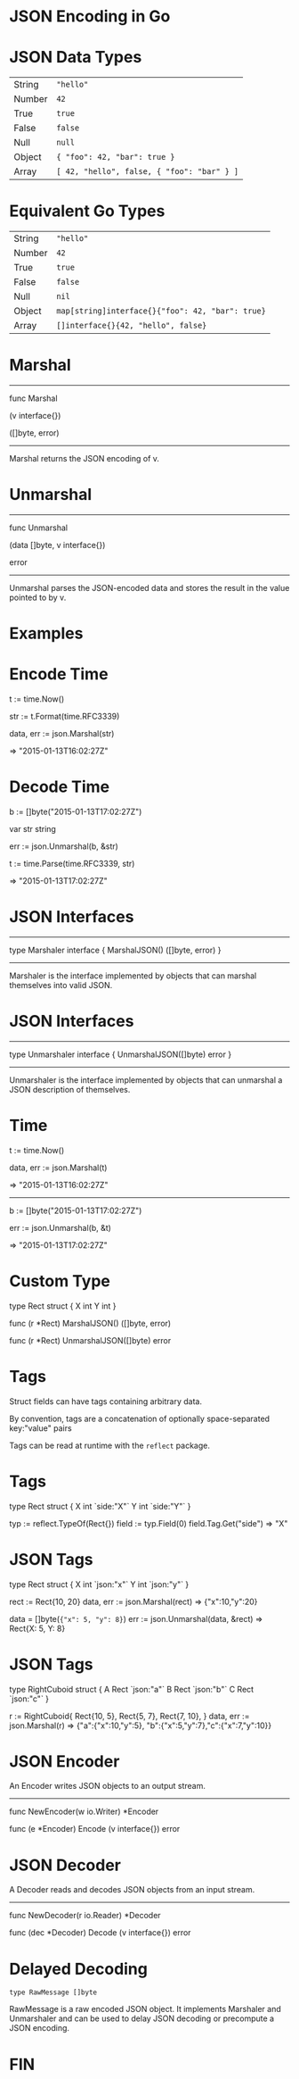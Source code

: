 <!SLIDE>

# JSON Encoding in Go

<!SLIDE>

# JSON Data Types

|        |                                            |
| ------ | ------------------------------------------ |
| String | `"hello"`                                  |
| Number | `42`                                       |
| True   | `true`                                     |
| False  | `false`                                    |
| Null   | `null`                                     |
| Object | `{ "foo": 42, "bar": true }`               |
| Array  | `[ 42, "hello", false, { "foo": "bar" } ]` |

<!SLIDE>

# Equivalent Go Types

|        |                                                  |
| ------ | ------------------------------------------------ |
| String | `"hello"`                                        |
| Number | `42`                                             |
| True   | `true`                                           |
| False  | `false`                                          |
| Null   | `nil`                                            |
| Object | `map[string]interface{}{"foo": 42, "bar": true}` |
| Array  | `[]interface{}{42, "hello", false}`              |

<!SLIDE methods>

# Marshal

---

<p class="code">
func Marshal

(v interface{})

([]byte, error)
</p>

---

Marshal returns the JSON encoding of v.

<!SLIDE methods>

# Unmarshal

---

<p class="code">
func Unmarshal

(data []byte, v interface{})

error
</p>

---

Unmarshal parses the JSON-encoded data and stores the result in the value pointed to by v.

<!SLIDE>

# Examples

<!SLIDE methods>

# Encode Time

<p class="code">
t := time.Now()

str := t.Format(time.RFC3339)

data, err := json.Marshal(str)

=> "2015-01-13T16:02:27Z"
</p>

<!SLIDE methods>

# Decode Time

<p class="code">
b := []byte("2015-01-13T17:02:27Z")

var str string

err := json.Unmarshal(b, &str)

t := time.Parse(time.RFC3339, str)

=> "2015-01-13T17:02:27Z"
</p>

<!SLIDE methods>

# JSON Interfaces

---

<p class="code">
type Marshaler interface {
  MarshalJSON() ([]byte, error)
}
</p>

---

Marshaler is the interface implemented by objects that can marshal themselves into valid JSON.

<!SLIDE methods>

# JSON Interfaces

---

<p class="code">
type Unmarshaler interface {
  UnmarshalJSON([]byte) error
}
</p>

---

Unmarshaler is the interface implemented by objects that can unmarshal a JSON description of themselves.

<!SLIDE methods>

# Time

<p class="code" style="margin-top:0">
t := time.Now()

data, err := json.Marshal(t)

=> "2015-01-13T16:02:27Z"
</p>

---

<p class="code" style="margin-top:0">
b := []byte("2015-01-13T17:02:27Z")

err := json.Unmarshal(b, &t)

=> "2015-01-13T17:02:27Z"
</p>

<!SLIDE methods>

# Custom Type

<p class="code">
type Rect struct {
  X int
  Y int
}

func (r *Rect) MarshalJSON()
                ([]byte, error)

func (r *Rect) UnmarshalJSON([]byte)
                error
</p>

<!SLIDE methods>

# Tags

Struct fields can have tags containing arbitrary data.

By convention, tags are a concatenation of optionally space-separated key:"value" pairs

Tags can be read at runtime with the `reflect` package.

<!SLIDE methods>

# Tags

<p class="code">
type Rect struct {
  X int `side:"X"`
  Y int `side:"Y"`
}

typ := reflect.TypeOf(Rect{})
field := typ.Field(0)
field.Tag.Get("side")
=> "X"
</p>

<!SLIDE methods>

# JSON Tags

<p class="code">
type Rect struct {
  X int `json:"x"`
  Y int `json:"y"`
}

rect := Rect{10, 20}
data, err := json.Marshal(rect)
=> {"x":10,"y":20}

data = []byte(`{"x": 5, "y": 8}`)
err := json.Unmarshal(data, &rect)
=> Rect{X: 5, Y: 8}
</p>

<!SLIDE methods>

# JSON Tags

<p class="code" style="margin-top:0">
type RightCuboid struct {
  A Rect `json:"a"`
  B Rect `json:"b"`
  C Rect `json:"c"`
}

r := RightCuboid{
  Rect{10, 5}, Rect{5, 7}, Rect{7, 10},
}
data, err := json.Marshal(r)
=> {"a":{"x":10,"y":5},
"b":{"x":5,"y":7},"c":{"x":7,"y":10}}
</p>

<!SLIDE methods>

# JSON Encoder

An Encoder writes JSON objects to an output stream.

---

<p class="code">
func NewEncoder(w io.Writer)
               *Encoder

func (e *Encoder) Encode
                  (v interface{})
                  error
</p>

<!SLIDE methods>

# JSON Decoder

A Decoder reads and decodes JSON objects from an input stream.

---

<p class="code">
func NewDecoder(r io.Reader)
               *Decoder

func (dec *Decoder) Decode
                    (v interface{})
                    error
</p>

<!SLIDE methods>

# Delayed Decoding

`type RawMessage []byte`

RawMessage is a raw encoded JSON object. It implements Marshaler and Unmarshaler and can be used to delay JSON decoding or precompute a JSON encoding.

<!SLIDE methods>

# FIN
